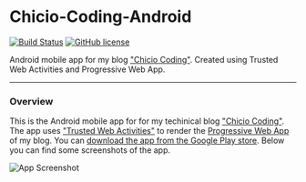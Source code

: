 # Chicio-Coding-Android

[![Build Status](https://travis-ci.org/chicio/Chicio-Coding-Android.svg?branch=master)](https://travis-ci.org/chicio/Chicio-Coding-Android)
[![GitHub license](https://img.shields.io/badge/license-MIT-blue.svg)](https://github.com/chicio/Chicio-Coding-Android/blob/master/LICENSE.md)

Android mobile app for my blog ["Chicio Coding"](https://www.fabrizioduroni.it/ "chicio coding"). Created using Trusted
Web Activities
and Progressive Web App.

***

### Overview

This is the Android mobile app for for my techinical blog ["Chicio Coding"](https://www.fabrizioduroni.it/). The app
uses ["Trusted Web Activities"](https://developers.google.com/web/updates/2019/02/using-twa "trusted web activities") to
 render the [Progressive Web App](https://developers.google.com/web/progressive-web-apps/) of my blog. You can [download
 the app from the Google Play store](https://play.google.com/store/apps/details?id=it.chicio.chiciocoding "pwa google
 play store").
 Below you can find some screenshots of the app.

 ![App Screenshot](https://github.com/chicio/Chicio-Coding-Android/raw/master/screenshots/app-sceenshots.png)